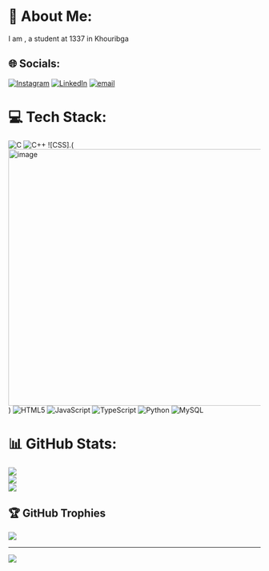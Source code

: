 # 💫 About Me:
I am , a student at 1337 in Khouribga<br>


## 🌐 Socials:
[![Instagram](https://img.shields.io/badge/Instagram-%23E4405F.svg?logo=Instagram&logoColor=white)](https://instagram.com/med_idbellaali) [![LinkedIn](https://img.shields.io/badge/LinkedIn-%230077B5.svg?logo=linkedin&logoColor=white)](https://linkedin.com/in/mohamed-idbellaali-551999322) [![email](https://img.shields.io/badge/Email-D14836?logo=gmail&logoColor=white)](mailto:idbellaalim@gmail.com) 

# 💻 Tech Stack:
![C](https://img.shields.io/badge/c-%2300599C.svg?style=for-the-badge&logo=c&logoColor=white) 
![C++](https://img.shields.io/badge/c++-%2300599C.svg?style=for-the-badge&logo=c%2B%2B&logoColor=white) 
![CSS].(<img width="512" height="512" alt="image" src="https://github.com/user-attachments/assets/8fe2aba6-e207-46f9-8d58-f419af32e553" />)
![HTML5](https://img.shields.io/badge/html5-%23E34F26.svg?style=for-the-badge&logo=html5&logoColor=white) 
![JavaScript](https://img.shields.io/badge/javascript-%23323330.svg?style=for-the-badge&logo=javascript&logoColor=%23F7DF1E) 
![TypeScript](https://img.shields.io/badge/typescript-%23007ACC.svg?style=for-the-badge&logo=typescript&logoColor=white) 
![Python](https://img.shields.io/badge/python-3670A0?style=for-the-badge&logo=python&logoColor=ffdd54) 
![MySQL](https://img.shields.io/badge/mysql-4479A1.svg?style=for-the-badge&logo=mysql&logoColor=white)

# 📊 GitHub Stats:
![](https://github-readme-stats.vercel.app/api?username=idbella-med&theme=dark&hide_border=false&include_all_commits=false&count_private=false)<br/>
![](https://nirzak-streak-stats.vercel.app/?user=idbella-med&theme=dark&hide_border=false)<br/>
![](https://github-readme-stats.vercel.app/api/top-langs/?username=idbella-med&theme=dark&hide_border=false&include_all_commits=false&count_private=false&layout=compact)

## 🏆 GitHub Trophies
![](https://github-profile-trophy.vercel.app/?username=idbella-med&theme=radical&no-frame=false&no-bg=true&margin-w=4)

---
[![](https://visitcount.itsvg.in/api?id=idbella-med&icon=0&color=0)](https://visitcount.itsvg.in)

<!-- Proudly created with GPRM ( https://gprm.itsvg.in ) -->

